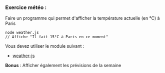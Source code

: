 ### Exercice météo : ###

Faire un programme qui permet d'afficher la température actuelle (en °C) à Paris
```
node weather.js
// Affiche "Il fait 15°C à Paris en ce moment"
```

Vous devez utiliser le module suivant :
- [weather-js](https://www.npmjs.com/package/weather-js)

**Bonus** : Afficher également les prévisions de la semaine